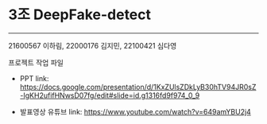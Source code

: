 # 3조 DeepFake-detect
-----------------------------------------------------
21600567 이하림, 22000176 김지민, 22100421 심다영

프로젝트 작업 파일

  * PPT link: https://docs.google.com/presentation/d/1KxZUlsZDkLyB30hTV94JR0sZ-IgKH2ufifHNwsD07fg/edit#slide=id.g1316fd9f974_0_9


  * 발표영상 유튜브 link: https://www.youtube.com/watch?v=649amYBU2j4
